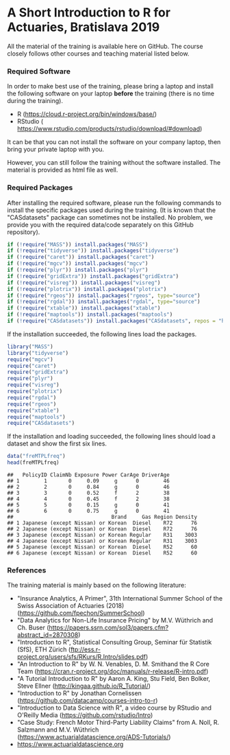 # A Short Introduction to R for Actuaries, Bratislava 2019

All the material of the training is available here on GitHub. The course closely follows other courses and teaching material listed below.

### Required Software
In order to make best use of the training, please bring a laptop and install the following software on your laptop **before** the training (there is no time during the training).
- R (https://cloud.r-project.org/bin/windows/base/)
- RStudio ( https://www.rstudio.com/products/rstudio/download/#download)

It can be that you can not install the software on your company laptop, then bring your private laptop with you.

However, you can still follow the training without the software installed. The material is provided as html file as well.
 
 
### Required Packages
After installing the required software, please run the following commands to install the specific packages used during the training. (It is known that the "CASdatasets" package can sometimes not be installed. No problem, we provide you with the required data/code separately on this GitHub repository).
 
 ``` r
if (!require("MASS")) install.packages("MASS")
if (!require("tidyverse")) install.packages("tidyverse")
if (!require("caret")) install.packages("caret")
if (!require("mgcv")) install.packages("mgcv")
if (!require("plyr")) install.packages("plyr")
if (!require("gridExtra")) install.packages("gridExtra")
if (!require("visreg")) install.packages("visreg")
if (!require("plotrix")) install.packages("plotrix")
if (!require("rgeos")) install.packages("rgeos", type="source")
if (!require("rgdal")) install.packages("rgdal", type="source")
if (!require("xtable")) install.packages("xtable")
if (!require("maptools")) install.packages("maptools")
if (!require("CASdatasets")) install.packages("CASdatasets", repos = "http://cas.uqam.ca/pub/R/", type="source")
```

If the installation succeeded, the following lines load the packages.

 ``` r
library("MASS")
library("tidyverse")
require("mgcv")
require("caret")
require("gridExtra")
require("plyr")
require("visreg")
require("plotrix")
require("rgdal")
require("rgeos")
require("xtable")
require("maptools")
require("CASdatasets")
```

If the installation and loading succeeded, the following lines should load a dataset and show the first six lines.

``` r
data("freMTPLfreq")
head(freMTPLfreq)
```

    ##   PolicyID ClaimNb Exposure Power CarAge DriverAge
    ## 1        1       0     0.09     g      0        46
    ## 2        2       0     0.84     g      0        46
    ## 3        3       0     0.52     f      2        38
    ## 4        4       0     0.45     f      2        38
    ## 5        5       0     0.15     g      0        41
    ## 6        6       0     0.75     g      0        41
    ##                                Brand     Gas Region Density
    ## 1 Japanese (except Nissan) or Korean  Diesel    R72      76
    ## 2 Japanese (except Nissan) or Korean  Diesel    R72      76
    ## 3 Japanese (except Nissan) or Korean Regular    R31    3003
    ## 4 Japanese (except Nissan) or Korean Regular    R31    3003
    ## 5 Japanese (except Nissan) or Korean  Diesel    R52      60
    ## 6 Japanese (except Nissan) or Korean  Diesel    R52      60

 
### References
The training material is mainly based on the following literature:
- "Insurance Analytics, A Primer", 31th International Summer School of the Swiss Association of Actuaries (2018)
  (https://github.com/fpechon/SummerSchool)
- "Data Analytics for Non-Life Insurance Pricing" by M.V. Wüthrich and Ch. Buser (https://papers.ssrn.com/sol3/papers.cfm?abstract_id=2870308)
- "Introduction to R", Statistical Consulting Group, Seminar für Statistik (SfS), ETH Zürich (ftp://ess.r-project.org/users/sfs/RKurs/R.Intro/slides.pdf)
- "An Introduction to R" by W. N. Venables, D. M. Smithand the R Core Team (https://cran.r-project.org/doc/manuals/r-release/R-intro.pdf)
- "A Tutorial Introduction to R" by Aaron A. King, Stu Field, Ben Bolker, Steve Ellner (http://kingaa.github.io/R_Tutorial/)
- "Introduction to R" by Jonathan Cornelissen (https://github.com/datacamp/courses-intro-to-r)
- "Introduction to Data Science with R", a video course by RStudio and O'Reilly Media (https://github.com/rstudio/Intro)
- "Case Study: French Motor Third-Party Liability Claims" from A. Noll, R. Salzmann and M.V. Wüthrich (https://www.actuarialdatascience.org/ADS-Tutorials/)
- https://www.actuarialdatascience.org

